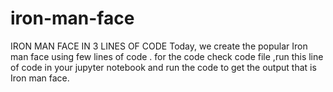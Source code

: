 # iron-man-face
IRON MAN FACE IN 3 LINES OF CODE
Today, we create the popular Iron man face  using few lines of code .
for the code check code file ,run this line of code in your jupyter notebook and run the code to get the output that is Iron man face.
